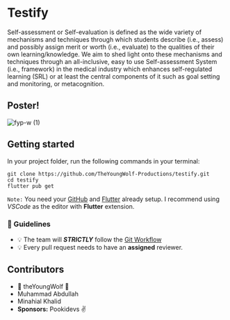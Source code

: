 # Testify

Self-assessment or Self-evaluation is defined as the wide variety of mechanisms and techniques through which students describe (i.e., assess) and possibly assign merit or worth (i.e., evaluate) to the qualities of their own learning/knowledge. 
We aim to shed light onto these mechanisms and techniques through an all-inclusive, easy to use Self-assessment System (i.e., framework) in the medical industry which enhances self-regulated learning (SRL) or at least the central components of it such as goal setting and monitoring, or metacognition. 


## Poster!
![fyp-w (1)](https://user-images.githubusercontent.com/68595463/150567109-712b122e-9e15-42c9-b5f9-0ab05ff6e9d0.png)

## Getting started 

In your project folder, run the following commands in your terminal:
```
git clone https://github.com/TheYoungWolf-Productions/testify.git
cd testify
flutter pub get
```
`Note:` You need your [GitHub](https://docs.github.com/en/get-started/quickstart/set-up-git) and [Flutter](https://docs.flutter.dev/get-started/install/windows) already setup. I recommend using *VSCode* as the editor with __Flutter__ extension.

### :loudspeaker: Guidelines
- :bulb: The team will ***STRICTLY*** follow the [Git Workflow](https://nvie.com/posts/a-successful-git-branching-model/)
- :bulb: Every pull request needs to have an **assigned** reviewer.

## Contributors

- :wolf: theYoungWolf :wolf:
- Muhammad Abdullah
- Minahial Khalid
- **Sponsors:** Pookidevs :v:
